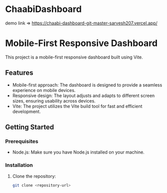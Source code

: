 # ChaabiDashboard
demo link  => https://chaabi-dashboard-git-master-sarvesh207.vercel.app/

# Mobile-First Responsive Dashboard

This project is a mobile-first responsive dashboard built using Vite.

## Features

- Mobile-first approach: The dashboard is designed to provide a seamless experience on mobile devices.
- Responsive design: The layout adjusts and adapts to different screen sizes, ensuring usability across devices.
- Vite: The project utilizes the Vite build tool for fast and efficient development.

## Getting Started

### Prerequisites

- Node.js: Make sure you have Node.js installed on your machine.

### Installation

1. Clone the repository:

   ```bash
   git clone <repository-url>
